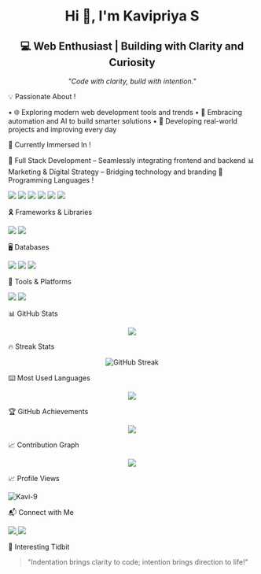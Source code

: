 <h1 align="center">Hi 👋, I'm Kavipriya S</h1>  
<h2 align="center">💻 Web Enthusiast | Building with Clarity and Curiosity</h2>  
<p align="center"><em>"Code with clarity, build with intention."</em></p> 

💡 Passionate About !

• 🌐 Exploring modern web development tools and trends
• 🤖 Embracing automation and AI to build smarter solutions
• 🚀 Developing real-world projects and improving every day

🌱 Currently Immersed In !

🧩 Full Stack Development – Seamlessly integrating frontend and backend
📊 Marketing & Digital Strategy – Bridging technology and branding
📑 Programming Languages !

<p>  
  <img src="https://img.shields.io/badge/C++-00599C?style=for-the-badge&logo=c%2B%2B&logoColor=white" />  
  <img src="https://img.shields.io/badge/Python-3776AB?style=for-the-badge&logo=python&logoColor=white" />  
  <img src="https://img.shields.io/badge/JavaScript-F7DF1E?style=for-the-badge&logo=javascript&logoColor=black" />  
  <img src="https://img.shields.io/badge/CSS3-1572B6?style=for-the-badge&logo=css3&logoColor=white" />  
  <img src="https://img.shields.io/badge/HTML5-E34F26?style=for-the-badge&logo=html5&logoColor=white" />  
  <img src="https://img.shields.io/badge/SQL-003B57?style=for-the-badge&logo=sqlite&logoColor=white" />  
</p>  🎗️ Frameworks & Libraries

<p>  
  <img src="https://img.shields.io/badge/Django-092E20?style=for-the-badge&logo=django&logoColor=white" />  
  <img src="https://img.shields.io/badge/TailwindCSS-38B2AC?style=for-the-badge&logo=tailwind-css&logoColor=white" />  
</p>  🖥️ Databases

<p>  
  <img src="https://img.shields.io/badge/MySQL-00758F?style=for-the-badge&logo=mysql&logoColor=white" />  
  <img src="https://img.shields.io/badge/MongoDB-4EA94B?style=for-the-badge&logo=mongodb&logoColor=white" />  
  <img src="https://img.shields.io/badge/SQLite-003B57?style=for-the-badge&logo=sqlite&logoColor=white" />  
</p>  🔧 Tools & Platforms

<p>  
  <img src="https://img.shields.io/badge/GitHub-181717?style=for-the-badge&logo=github&logoColor=white" />  
  <img src="https://img.shields.io/badge/VS%20Code-007ACC?style=for-the-badge&logo=visual-studio-code&logoColor=white" />  
</p>  📊 GitHub Stats

<p align="center">  
  <img src="https://github-readme-stats.vercel.app/api?username=Kavi-9&show_icons=true&count_private=true&hide_border=true&bg_color=000000&title_color=ff7aa2&text_color=cfcfcf&icon_color=ff7aa2" />  
</p>  🔥 Streak Stats

<p align="center">  
  <img src="https://github-readme-streak-stats-eight.vercel.app?user=Kavi-9&theme=radical&hide_border=true" alt="GitHub Streak" />  
</p>  ⌨️ Most Used Languages

<p align="center">  
  <img src="https://github-readme-stats.vercel.app/api/top-langs/?username=Kavi-9&layout=compact&theme=radical&hide_border=true" />  
</p>  🏆 GitHub Achievements

<p align="center">  
  <img src="https://github-profile-trophy.vercel.app/?username=Kavi-9&theme=onestar&no-frame=true&margin-w=10" />  
</p>  📈 Contribution Graph

<p align="center">  
  <img src="https://github-readme-activity-graph.vercel.app/graph?username=Kavi-9&area=true&hide_border=true&custom_title=Kavipriya%20S's%20Contribution%20Graph&bg_color=000000&color=cfcfcf&line=ff7aa2&point=cfcfcf" />  
</p>  📈 Profile Views

<p align="left">  
  <img src="https://komarev.com/ghpvc/?username=Kavi-9&label=Profile%20views&color=0e75b6&style=flat" alt="Kavi-9" />  
</p>  


📬 Connect with Me

<p align="left">  
  <a href="mailto:kavieswari758@gmail.com" target="_blank">  
    <img src="https://img.shields.io/badge/Gmail-D14836?style=for-the-badge&logo=gmail&logoColor=white" />  
  </a>  
  <a href="https://www.linkedin.com/in/kavipriya-s-カビプリーヤ-62b573332" target="_blank">  
    <img src="https://img.shields.io/badge/LinkedIn-0A66C2?style=for-the-badge&logo=linkedin&logoColor=white" />  
  </a>  
</p>  💬 Interesting Tidbit

> "Indentation brings clarity to code; intention brings direction to life!"
